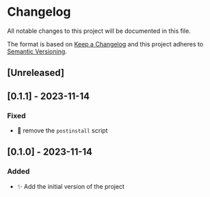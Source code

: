 # Changelog

All notable changes to this project will be documented in this file.

The format is based on [Keep a Changelog](http://keepachangelog.com/en/1.0.0/)
and this project adheres to [Semantic Versioning](http://semver.org/spec/v2.0.0.html).

## [Unreleased]

## [0.1.1] - 2023-11-14

### Fixed

- 🐛 remove the `postinstall` script

## [0.1.0] - 2023-11-14

### Added

- ✨ Add the initial version of the project
